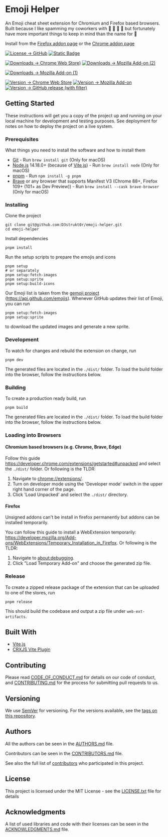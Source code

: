 # Emoji Helper

An Emoji cheat sheet extension for Chromium and Firefox based browsers. Built because I like spamming my coworkers with :mushroom: :pig: :rocket: :snail: but fortunately have more important things to keep in mind than the name for :moyai:

Install from the [Firefox addon page][firefox-add-on] or the [Chrome addon page][chrome-web-store]

[![License -> GitHub](https://img.shields.io/github/license/D3strukt0r/emoji-helper?label=License)](LICENSE.txt)
[![Static Badge](https://img.shields.io/badge/Contributor%20Covenant-2.0-4baaaa)](CODE_OF_CONDUCT.md)

[![Downloads -> Chrome Web Store](https://img.shields.io/chrome-web-store/users/jabopobgcpjmedljpbcaablpmlmfcogm?label=Chrome%20Users))][chrome-web-store]
[![Downloads -> Mozilla Add-on (2)](https://img.shields.io/amo/users/emoji-cheatsheet?label=Firefox%20Users)][firefox-add-on]

[![Downloads -> Mozilla Add-on (1)](https://img.shields.io/amo/dw/emoji-cheatsheet?label=Firefox%20Downloads)][firefox-add-on]

[![Version -> Chrome Web Store](https://img.shields.io/chrome-web-store/v/jabopobgcpjmedljpbcaablpmlmfcogm?label=Chrome%20Web%20Store%20Version)][chrome-web-store]
[![Version -> Mozilla Add-on](https://img.shields.io/amo/v/emoji-cheatsheet?label=Firefox%20Add-On%20Version)][firefox-add-on]
[![Version -> GitHub release (with filter)](https://img.shields.io/github/v/release/johannhof/emoji-helper?label=GitHub%20Release)][gh-releases]

## Getting Started

These instructions will get you a copy of the project up and running on your local machine for development and testing purposes. See deployment for notes on how to deploy the project on a live system.

### Prerequisites

What things you need to install the software and how to install them

* [Git](https://git-scm.com/) - Run `brew install git` (Only for macOS)
* [Node.js](https://nodejs.org/) 14.18.0+ (because of [Vite.js](https://vitejs.dev/)) - Run `brew install node` (Only for macOS)
* [pnpm](https://pnpm.js.org/) - Run `npm install -g pnpm`
* [Brave](https://brave.com/) or any browser that supports Manifest V3 (Chrome 88+, Firefox 109+ (101+ as Dev Preview)) - Run `brew install --cask brave-browser` (Only for macOS)

### Installing

Clone the project

```shell
git clone git@github.com:D3strukt0r/emoji-helper.git
cd emoji-helper
```

Install dependencies

```shell
pnpm install
```

Run the setup scripts to prepare the emojis and icons

```shell
pnpm setup
# or separately
pnpm setup:fetch-images
pnpm setup:sprite
pnpm setup:build-icons
```

Our Emoji list is taken from the [gemoji project](https://github.com/github/gemoji) (https://api.github.com/emojis). Whenever GitHub updates their list of Emoji, you can run

```shell
pnpm setup:fetch-images
pnpm setup:sprite
```

to download the updated images and generate a new sprite.

### Development

To watch for changes and rebuild the extension on change, run

```shell
pnpm dev
```

The generated files are located in the `./dist/` folder. To load the build folder into the browser, follow the instructions below.

### Building

To create a production ready build, run

```shell
pnpm build
```

The generated files are located in the `./dist/` folder. To load the build folder into the browser, follow the instructions below.

### Loading into Browsers

#### Chromium based browsers (e.g. Chrome, Brave, Edge)

Follow this guide https://developer.chrome.com/extensions/getstarted#unpacked and select the `./dist/` folder. Or following is the TLDR:

1. Navigate to [chrome://extensions/](chrome://extensions/).
2. Turn on developer mode using the 'Developer mode' switch in the upper right hand corner of the page.
3. Click 'Load Unpacked' and select the `./dist/` directory.

#### Firefox

Unsigned addons can't be install in firefox permanently but addons can be installed temporarily.

You can follow this guide to install a WebExtension temporarily: https://developer.mozilla.org/Add-ons/WebExtensions/Temporary_Installation_in_Firefox. Or following is the TLDR:

1. Navigate to [about:debugging](about:debugging).
2. Click "Load Temporary Add-on" and choose the generated zip file.

### Release

To create a zipped release package of the extension that can be uploaded to one of the stores, run

```shell
pnpm release
```

This should build the codebase and output a zip file under `web-ext-artifacts`.

## Built With

* [Vite.js](https://vitejs.dev/)
* [CRXJS Vite Plugin](https://crxjs.dev/vite-plugin)

## Contributing

Please read [CODE_OF_CONDUCT.md](CODE_OF_CONDUCT.md) for details on our code of conduct, and [CONTRIBUTING.md](CONTRIBUTING.md) for the process for submitting pull requests to us.

## Versioning

We use [SemVer](http://semver.org/) for versioning. For the versions available, see the [tags on this repository][gh-tags].

## Authors

All the authors can be seen in the [AUTHORS.md](AUTHORS.md) file.

Contributors can be seen in the [CONTRIBUTORS.md](CONTRIBUTORS.md) file.

See also the full list of [contributors][gh-contributors] who participated in this project.

## License

This project is licensed under the MIT License - see the [LICENSE.txt](LICENSE.txt) file for details

## Acknowledgments

A list of used libraries and code with their licenses can be seen in the [ACKNOWLEDGMENTS.md](ACKNOWLEDGMENTS.md) file.

[chrome-web-store]: https://chrome.google.com/webstore/detail/whatfont/jabopobgcpjmedljpbcaablpmlmfcogm
[firefox-add-on]: https://addons.mozilla.org/en-US/firefox/addon/emoji-cheatsheet/

[gh-releases]: https://github.com/D3strukt0r/emoji-helper/releases
[gh-tags]: https://github.com/D3strukt0r/dotfiles/tags
[gh-contributors]: https://github.com/D3strukt0r/dotfiles/contributors
